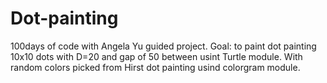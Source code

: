 # Dot-painting

100days of code with Angela Yu guided project.
Goal: to paint dot painting 10x10 dots with D=20 and gap of 50 between usint Turtle module.
With random colors picked from Hirst dot painting usind colorgram module.
